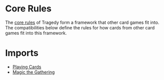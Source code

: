 # Core Rules
The [core rules](CoreRules.md) of Tragedy form a framework that other card games fit into.  The compatibilities below define the rules for how cards from other card games fit into this framework.

# Imports
- [Playing Cards](imports/PlayingCards.md)
- [Magic the Gathering](imports/MagicTheHathering.md)

